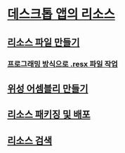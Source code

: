 # [데스크톱 앱의 리소스](index.md)
## [리소스 파일 만들기](creating-resource-files-for-desktop-apps.md)
### [프로그래밍 방식으로 .resx 파일 작업](working-with-resx-files-programmatically.md)
## [위성 어셈블리 만들기](creating-satellite-assemblies-for-desktop-apps.md)
## [리소스 패키징 및 배포](packaging-and-deploying-resources-in-desktop-apps.md)
## [리소스 검색](retrieving-resources-in-desktop-apps.md)
